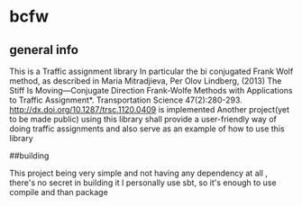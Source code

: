 # bcfw
## general info
This is a Traffic assignment library
In particular the bi conjugated Frank Wolf method, as described in 
Maria Mitradjieva, Per Olov Lindberg, (2013) The Stiff Is Moving—Conjugate Direction Frank-Wolfe Methods with Applications
to Traffic Assignment*. Transportation Science 47(2):280-293. http://dx.doi.org/10.1287/trsc.1120.0409
is implemented
Another project(yet to be made public) using this library shall provide a user-friendly way of doing traffic assignments and also serve as an example of how to use this library

##building

This project being very simple and not having any dependency at all , there's no secret in building it
I personally use sbt, so it's enough to use compile and than package
